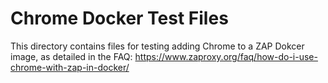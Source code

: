 # Chrome Docker Test Files

This directory contains files for testing adding Chrome to a ZAP Dokcer image, as detailed 
in the FAQ: https://www.zaproxy.org/faq/how-do-i-use-chrome-with-zap-in-docker/

